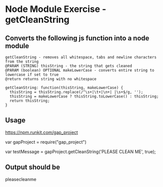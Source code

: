 
# Node Module Exercise - getCleanString

## Converts the following js function into a node module
    getCleanString - removes all whitespace, tabs and newline characters from the string
    @PARAM (STRING) thisString - the string that gets cleaned
    @PARAM (boolean) OPTIONAL makeLowerCase - converts entire string to lowercase if set to true
    @return returns string with no whitespace
    
    getCleanString: function(thisString, makeLowerCase) {
      thisString = thisString.replace(/^\s+|\t+|\n+| |\s+$/g, '');
      thisString = makeLowerCase ? thisString.toLowerCase() : thisString;
      return thisString;
    }

  


## Usage

https://npm.runkit.com/gap_project

var gapProject = require("gap_project")

var testMessage = gapProject.getCleanString('PLEASE CLEAN ME', true);

  
## Output should be 

pleasecleanme

